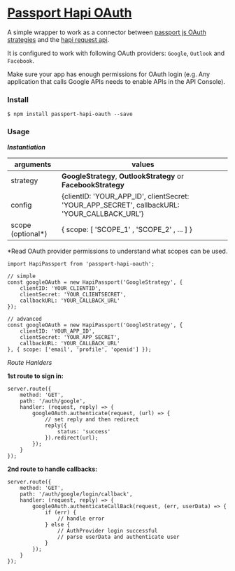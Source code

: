 [Passport Hapi OAuth](https://www.npmjs.com/package/passport-hapi-oauth)
===================

A simple wrapper to work as a connector between [passport js OAuth strategies](http://www.passportjs.org/) and the [hapi request api](https://hapijs.com/api).

It is configured to work with following OAuth providers: `Google`, `Outlook` and `Facebook`.

Make sure your app has enough permissions for OAuth login (e.g. Any application that calls Google APIs needs to enable APIs in the API Console).


### Install

```
$ npm install passport-hapi-oauth --save
```

### Usage

***Instantiation***


| arguments        | values                                                                                       |
|------------------|----------------------------------------------------------------------------------------------|
| strategy         | **GoogleStrategy**, **OutlookStrategy** or **FacebookStrategy**                              |
| config           | {clientID: 'YOUR_APP_ID', clientSecret: 'YOUR_APP_SECRET', callbackURL: 'YOUR_CALLBACK_URL'} |
| scope (optional*)| { scope: [ 'SCOPE_1' , 'SCOPE_2' , ... ] }                                                   |

\*Read OAuth provider permissions to understand what scopes can be used.

```
import HapiPassport from 'passport-hapi-oauth';

// simple
const googleOAuth = new HapiPassport('GoogleStrategy', {
	clientID: 'YOUR_CLIENTID',
	clientSecret: 'YOUR_CLIENTSECRET',
	callbackURL: 'YOUR_CALLBACK_URL'
});

// advanced
const googleOAuth = new HapiPassport('GoogleStrategy', {
	clientID: 'YOUR_APP_ID',
	clientSecret: 'YOUR_APP_SECRET',
	callbackURL: 'YOUR_CALLBACK_URL'
}, { scope: ['email', 'profile', 'openid'] });

```

*Route Hanlders*

**1st route to sign in:**
```
server.route({
    method: 'GET',
    path: '/auth/google',
    handler: (request, reply) => {
        googleOAuth.authenticate(request, (url) => {
            // set reply and then redirect
            reply({
                status: 'success'
            }).redirect(url);
        });
    }
});
```
**2nd route to handle callbacks:**
```
server.route({
    method: 'GET',
    path: '/auth/google/login/callback',
    handler: (request, reply) => {
        googleOAuth.authenticateCallBack(request, (err, userData) => {
            if (err) {
                // handle error
            } else {
                // AuthProvider login successful
                // parse userData and authenticate user								
            }
        });
    }
});
```
